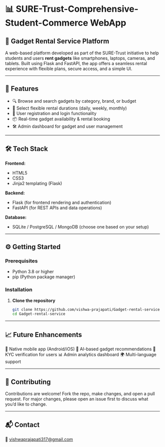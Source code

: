 # 📊 SURE-Trust-Comprehensive-Student-Commerce WebApp  
## 🎯 Gadget Rental Service Platform

A web-based platform developed as part of the SURE-Trust initiative to help students and users **rent gadgets** like smartphones, laptops, cameras, and tablets. Built using Flask and FastAPI, the app offers a seamless rental experience with flexible plans, secure access, and a simple UI.

---

## 🚀 Features

- 🔍 Browse and search gadgets by category, brand, or budget
- 📅 Select flexible rental durations (daily, weekly, monthly)
- 👤 User registration and login functionality
- 📦 Real-time gadget availability & rental booking
- 🛠 Admin dashboard for gadget and user management
  

---

## 🛠 Tech Stack

**Frontend:**  
- HTML5  
- CSS3  
- Jinja2 templating (Flask)

**Backend:**  
- Flask (for frontend rendering and authentication)  
- FastAPI (for REST APIs and data operations)

**Database:**  
- SQLite / PostgreSQL / MongoDB (choose one based on your setup)

---

## ⚙️ Getting Started

### Prerequisites

- Python 3.8 or higher  
- pip (Python package manager)

### Installation

1. **Clone the repository**
   ```bash
   git clone https://github.com/vishwa-prajapati/Gadget-rental-service.git
   cd Gadget-rental-service
---
## 📈 Future Enhancements

📱 Native mobile app (Android/iOS)
🧠 AI-based gadget recommendations
🔐 KYC verification for users
📊 Admin analytics dashboard
🌍 Multi-language support

---
## 🤝 Contributing
Contributions are welcome!
Fork the repo, make changes, and open a pull request. For major changes, please open an issue first to discuss what you’d like to change.

---
## 📬 Contact
📧 vishwaprajapati317@gmail.com

